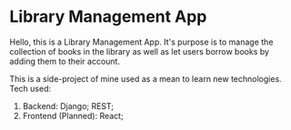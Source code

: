 # Library Management App
Hello, this is a Library Management App. It's purpose is to manage the collection of books in the library as well as let users borrow books by adding them to their account.

This is a side-project of mine used as a mean to learn new technologies.
Tech used:
1. Backend:
Django;
REST;
2. Frontend (Planned):
React;
